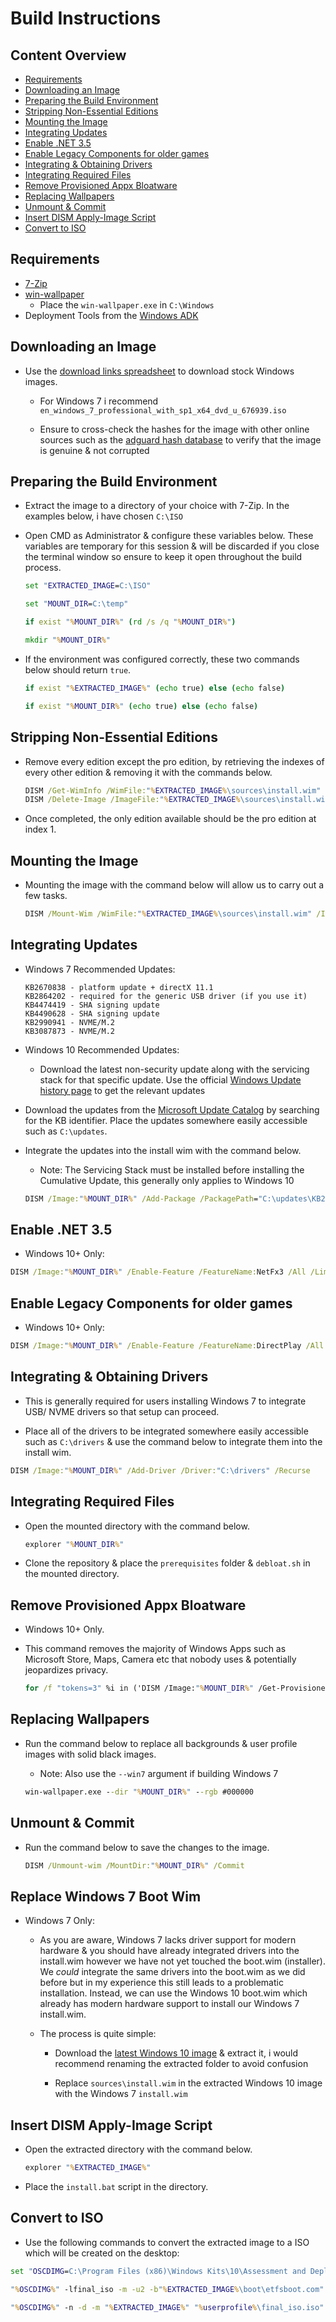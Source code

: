 # Build Instructions

## Content Overview

- [Requirements](#requirements)
- [Downloading an Image](#downloading-an-image)
- [Preparing the Build Environment](#preparing-the-build-environment)
- [Stripping Non-Essential Editions](#stripping-non-essential-editions)
- [Mounting the Image](#mounting-the-image)
- [Integrating Updates](#integrating-updates)
- [Enable .NET 3.5](#enable-net-35)
- [Enable Legacy Components for older games](#enable-legacy-components-for-older-games)
- [Integrating & Obtaining Drivers](#integrating--obtaining-drivers)
- [Integrating Required Files](#integrating-required-files)
- [Remove Provisioned Appx Bloatware](#remove-provisioned-appx-bloatware)
- [Replacing Wallpapers](#replacing-wallpapers)
- [Unmount & Commit](#unmount--commit)
- [Insert DISM Apply-Image Script](#insert-dism-apply-image-script)
- [Convert to ISO](#convert-to-iso)

## Requirements

- [7-Zip](https://www.7-zip.org)
- [win-wallpaper](https://github.com/amitxv/win-wallpaper/releases)
    - Place the ``win-wallpaper.exe`` in ``C:\Windows``
- Deployment Tools from the [Windows ADK](https://docs.microsoft.com/en-us/windows-hardware/get-started/adk-install)

## Downloading an Image

- Use the [download links spreadsheet](https://docs.google.com/spreadsheets/d/1zTF5uRJKfZ3ziLxAZHh47kF85ja34_OFB5C5bVSPumk/edit#gid=0) to download stock Windows images.

    - For Windows 7 i recommend ``en_windows_7_professional_with_sp1_x64_dvd_u_676939.iso``

    - Ensure to cross-check the hashes for the image with other online sources such as the [adguard hash database](https://files.rg-adguard.net/version/f0bd8307-d897-ef77-dbd6-216fefbe94c5?lang=en-us) to verify that the image is genuine & not corrupted

## Preparing the Build Environment

- Extract the image to a directory of your choice with 7-Zip. In the examples below, i have chosen ``C:\ISO``

- Open CMD as Administrator & configure these variables below. These variables are temporary for this session & will be discarded if you close the terminal window so ensure to keep it open throughout the build process.

    ```bat
    set "EXTRACTED_IMAGE=C:\ISO"

    set "MOUNT_DIR=C:\temp"

    if exist "%MOUNT_DIR%" (rd /s /q "%MOUNT_DIR%")

    mkdir "%MOUNT_DIR%"
    ```

- If the environment was configured correctly, these two commands below should return ``true``.

    ```bat
    if exist "%EXTRACTED_IMAGE%" (echo true) else (echo false)

    if exist "%MOUNT_DIR%" (echo true) else (echo false)
    ```

## Stripping Non-Essential Editions

- Remove every edition except the pro edition, by retrieving the indexes of every other edition & removing it with the commands below.

    ```bat
    DISM /Get-WimInfo /WimFile:"%EXTRACTED_IMAGE%\sources\install.wim"
    DISM /Delete-Image /ImageFile:"%EXTRACTED_IMAGE%\sources\install.wim" /Index:[INDEX]
    ```

- Once completed, the only edition available should be the pro edition at index 1.

## Mounting the Image

- Mounting the image with the command below will allow us to carry out a few tasks.

    ```bat
    DISM /Mount-Wim /WimFile:"%EXTRACTED_IMAGE%\sources\install.wim" /Index:1 /MountDir:"%MOUNT_DIR%"
    ```

## Integrating Updates

- Windows 7 Recommended Updates:

    ```
    KB2670838 - platform update + directX 11.1
    KB2864202 - required for the generic USB driver (if you use it)
    KB4474419 - SHA signing update
    KB4490628 - SHA signing update
    KB2990941 - NVME/M.2
    KB3087873 - NVME/M.2
    ```

- Windows 10 Recommended Updates:

    - Download the latest non-security update along with the servicing stack for that specific update. Use the official [Windows Update history page](https://support.microsoft.com/en-us/topic/windows-10-update-history-93345c32-4ae1-6d1c-f885-6c0b718adf3b) to get the relevant updates

- Download the updates from the [Microsoft Update Catalog](https://www.catalog.update.microsoft.com/Home.aspx) by searching for the KB identifier. Place the updates somewhere easily accessible such as ``C:\updates``.

- Integrate the updates into the install wim with the command below.

    - Note: The Servicing Stack must be installed before installing the Cumulative Update, this generally only applies to Windows 10

    ```bat
    DISM /Image:"%MOUNT_DIR%" /Add-Package /PackagePath="C:\updates\KB2670838.msu"
    ```

## Enable .NET 3.5

- Windows 10+ Only:

```bat
DISM /Image:"%MOUNT_DIR%" /Enable-Feature /FeatureName:NetFx3 /All /LimitAccess /Source:"%EXTRACTED_IMAGE%\sources\sxs"
```

## Enable Legacy Components for older games

- Windows 10+ Only:

```bat
DISM /Image:"%MOUNT_DIR%" /Enable-Feature /FeatureName:DirectPlay /All
 ```

 ## Integrating & Obtaining Drivers

 - This is generally required for users installing Windows 7 to integrate USB/ NVME drivers so that setup can proceed.

 - Place all of the drivers to be integrated somewhere easily accessible such as ``C:\drivers`` & use the command below to integrate them into the install wim.

```bat
DISM /Image:"%MOUNT_DIR%" /Add-Driver /Driver:"C:\drivers" /Recurse
```

## Integrating Required Files

- Open the mounted directory with the command below.

    ```bat
    explorer "%MOUNT_DIR%"
    ```

- Clone the repository & place the ``prerequisites`` folder & ``debloat.sh`` in the mounted directory.

## Remove Provisioned Appx Bloatware

- Windows 10+ Only.

- This command removes the majority of Windows Apps such as Microsoft Store, Maps, Camera etc that nobody uses & potentially jeopardizes privacy.

    ```bat
    for /f "tokens=3" %i in ('DISM /Image:"%MOUNT_DIR%" /Get-ProvisionedAppxPackages ^| findstr "PackageName"') do (DISM /Image:"%MOUNT_DIR%" /Remove-ProvisionedAppxPackage /PackageName:%i)
    ```

## Replacing Wallpapers

- Run the command below to replace all backgrounds & user profile images with solid black images.

    - Note: Also use the ``--win7`` argument if building Windows 7

    ```bat
    win-wallpaper.exe --dir "%MOUNT_DIR%" --rgb #000000
    ```

## Unmount & Commit

- Run the command below to save the changes to the image.

    ```bat
    DISM /Unmount-wim /MountDir:"%MOUNT_DIR%" /Commit
    ```

## Replace Windows 7 Boot Wim

- Windows 7 Only:

    - As you are aware, Windows 7 lacks driver support for modern hardware & you should have already integrated drivers into the install.wim however we have not yet touched the boot.wim (installer). We *could* integrate the same drivers into the boot.wim as we did before but in my experience this still leads to a problematic installation. Instead, we can use the Windows 10 boot.wim which already has modern hardware support to install our Windows 7 install.wim.

    - The process is quite simple:

        - Download the [latest Windows 10 image](https://www.microsoft.com/en-gb/software-download/windows10) & extract it, i would recommend renaming the extracted folder to avoid confusion

        - Replace ``sources\install.wim`` in the extracted Windows 10 image with the Windows 7 ``install.wim``

## Insert DISM Apply-Image Script

- Open the extracted directory with the command below.

    ```bat
    explorer "%EXTRACTED_IMAGE%"
    ```

- Place the ``install.bat`` script in the directory.

## Convert to ISO

- Use the following commands to convert the extracted image to a ISO which will be created on the desktop:

```bat
set "OSCDIMG=C:\Program Files (x86)\Windows Kits\10\Assessment and Deployment Kit\Deployment Tools\amd64\Oscdimg\oscdimg.exe"

"%OSCDIMG%" -lfinal_iso -m -u2 -b"%EXTRACTED_IMAGE%\boot\etfsboot.com" "%EXTRACTED_IMAGE%" "%userprofile%\desktop\final_iso.iso"

"%OSCDIMG%" -n -d -m "%EXTRACTED_IMAGE%" "%userprofile%\final_iso.iso"
```
